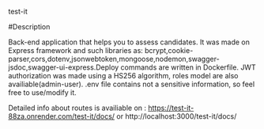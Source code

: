 test-it

#Description

Back-end application that helps you to assess candidates.
It was made on Express framework and such libraries as: bcrypt,cookie-parser,cors,dotenv,jsonwebtoken,mongoose,nodemon,swagger-jsdoc,swagger-ui-express.Deploy commands are written in Dockerfile.
JWT authorization was made using a HS256 algorithm, roles model are also availiable(admin-user).
.env file contains not a sensitive information, so feel free to use/modify it.

Detailed info about routes is availiable on : 
https://test-it-88za.onrender.com/test-it/docs/
or
http://localhost:3000/test-it/docs/
